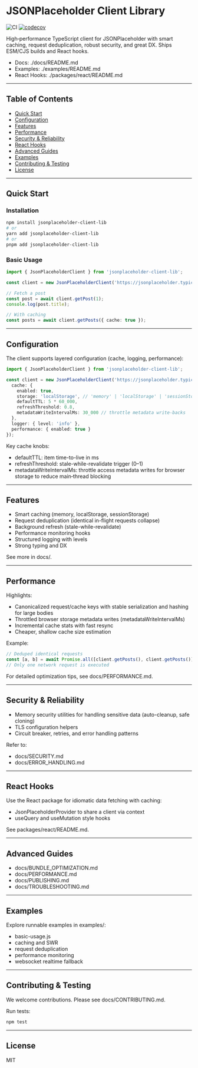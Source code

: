 # JSONPlaceholder Client Library

![CI](https://github.com/sirhCC/JSONPlaceholder-Client-Library/actions/workflows/ci.yml/badge.svg)
[![codecov](https://codecov.io/gh/sirhCC/JSONPlaceholder-Client-Library/branch/main/graph/badge.svg)](https://codecov.io/gh/sirhCC/JSONPlaceholder-Client-Library)

High‑performance TypeScript client for JSONPlaceholder with smart caching, request deduplication, robust security, and great DX. Ships ESM/CJS builds and React hooks.

- Docs: ./docs/README.md
- Examples: ./examples/README.md
- React Hooks: ./packages/react/README.md

---

## Table of Contents

- [Quick Start](#quick-start)
- [Configuration](#configuration)
- [Features](#features)
- [Performance](#performance)
- [Security & Reliability](#security--reliability)
- [React Hooks](#react-hooks)
- [Advanced Guides](#advanced-guides)
- [Examples](#examples)
- [Contributing & Testing](#contributing--testing)
- [License](#license)

---

## Quick Start

### Installation

```bash
npm install jsonplaceholder-client-lib
# or
yarn add jsonplaceholder-client-lib
# or
pnpm add jsonplaceholder-client-lib
```

### Basic Usage

```ts
import { JsonPlaceholderClient } from 'jsonplaceholder-client-lib';

const client = new JsonPlaceholderClient('https://jsonplaceholder.typicode.com');

// Fetch a post
const post = await client.getPost(1);
console.log(post.title);

// With caching
const posts = await client.getPosts({ cache: true });
```

---

## Configuration

The client supports layered configuration (cache, logging, performance):

```ts
import { JsonPlaceholderClient } from 'jsonplaceholder-client-lib';

const client = new JsonPlaceholderClient('https://jsonplaceholder.typicode.com', {
  cache: {
    enabled: true,
    storage: 'localStorage', // 'memory' | 'localStorage' | 'sessionStorage'
    defaultTTL: 5 * 60_000,
    refreshThreshold: 0.8,
    metadataWriteIntervalMs: 30_000 // throttle metadata write-backs
  },
  logger: { level: 'info' },
  performance: { enabled: true }
});
```

Key cache knobs:

- defaultTTL: item time-to-live in ms
- refreshThreshold: stale-while-revalidate trigger (0–1)
- metadataWriteIntervalMs: throttle access metadata writes for browser storage to reduce main‑thread blocking

---

## Features

- Smart caching (memory, localStorage, sessionStorage)
- Request deduplication (identical in-flight requests collapse)
- Background refresh (stale-while-revalidate)
- Performance monitoring hooks
- Structured logging with levels
- Strong typing and DX

See more in docs/.

---

## Performance

Highlights:

- Canonicalized request/cache keys with stable serialization and hashing for large bodies
- Throttled browser storage metadata writes (metadataWriteIntervalMs)
- Incremental cache stats with fast resync
- Cheaper, shallow cache size estimation

Example:

```ts
// Deduped identical requests
const [a, b] = await Promise.all([client.getPosts(), client.getPosts()]);
// Only one network request is executed
```

For detailed optimization tips, see docs/PERFORMANCE.md.

---

## Security & Reliability

- Memory security utilities for handling sensitive data (auto-cleanup, safe cloning)
- TLS configuration helpers
- Circuit breaker, retries, and error handling patterns

Refer to:

- docs/SECURITY.md
- docs/ERROR_HANDLING.md

---

## React Hooks

Use the React package for idiomatic data fetching with caching:

- JsonPlaceholderProvider to share a client via context
- useQuery and useMutation style hooks

See packages/react/README.md.

---

## Advanced Guides

- docs/BUNDLE_OPTIMIZATION.md
- docs/PERFORMANCE.md
- docs/PUBLISHING.md
- docs/TROUBLESHOOTING.md

---

## Examples

Explore runnable examples in examples/:

- basic-usage.js
- caching and SWR
- request deduplication
- performance monitoring
- websocket realtime fallback

---

## Contributing & Testing

We welcome contributions. Please see docs/CONTRIBUTING.md.

Run tests:

```bash
npm test
```

---

## License

MIT

